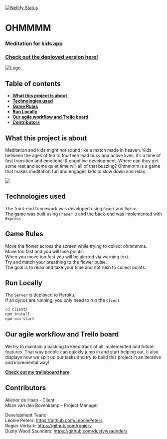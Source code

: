 [![Netlify Status](https://api.netlify.com/api/v1/badges/d6d9efe8-85d1-4cc8-9ad7-c2c5843a9179/deploy-status)](https://app.netlify.com/sites/ohmmmm/deploys)

# OHMMMM
### Meditation for kids app
### [Check out the deployed version here!](https://ohmmmm.netlify.com)

![Logo](https://github.com/rogierv-codaisseur/ohmmmm/blob/dev/screenshots/ohmmmm.png)

## Table of contents
- **[What this project is about](#what-this-project-is-about)**
- **[Technologies used](#technologies-used)**
- **[Game Rules](#game-rules)**
- **[Run Locally](#run-locally)**
- **[Our agile workflow and Trello board](#our-agile-workflow-and-trello-board)**
- **[Contributors](#contributors)**

## What this project is about
Meditation and kids might not sound like a match made in heaven. Kids between the ages of ten to fourteen lead busy and active lives, it’s a time of fast transition and emotional & cognitive development. Where can they get some rest and some quiet time will all of that buzzing? Ohmmmm is a game that makes meditation fun and engages kids to slow down and relax.

![](https://github.com/rogierv-codaisseur/ohmmmm/blob/dev/screenshots/ohmmmm.gif)

## Technologies used

The front-end framework was developed using `React` and `Redux`.<br />
The game was built using `Phaser 3` and the back-end was implemented with `Express`

## Game Rules

Move the flower across the screen while trying to collect ohmmmms.<br />
Move too fast and you will lose points.<br />
When you move too fast you will be alerted via warning text.<br />
Try and match your breathing to the flower pulse.<br />
The goal is to relax and take your time and not rush to collect points.

## Run Locally

The `Server` is deployed to Heroku. <br />
If all dynos are running, you only need to run the `Client`

```sh
cd client/
npm install
npm run start
```

## Our agile workflow and Trello board

We try to maintain a backlog to keep track of all implemented and future features. That way people can quickly jump in and start helping out. It also displays how we split up our tasks and try to build this project in an iterative and incremental way!

**[Check out my trelloboard here](https://trello.com/b/t25QwyGN/ohmmmm)**

## Contributors

Aliénor de Haan - Client<br />
Milan van den Bovenkamp - Project Manager

Development Team:<br />
Leonie Peters: https://github.com/LeoniePeters<br />
Rogier Verkaik: https://github.com/rogierv<br />
Dusty Wood Saunders: https://github.com/dustywsaunders
